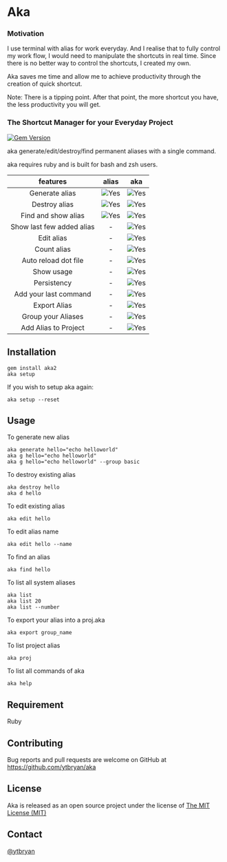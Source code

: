 # Aka

### Motivation
I use terminal with alias for work everyday. And I realise that to fully control my work flow, I would need to
manipulate the shortcuts in real time. Since there is no better way to control the shortcuts, I created my own.

Aka saves me time and allow me to achieve productivity through the creation of quick shortcut.

Note: There is a tipping point. After that point, the more shortcut you have, the less productivity you will get. 

### The Shortcut Manager for your Everyday Project

[![Gem Version](https://badge.fury.io/rb/aka2.svg)](https://badge.fury.io/rb/aka2)

aka generate/edit/destroy/find permanent aliases with a single command.

aka requires ruby and is built for bash and zsh users.

| features                  | alias                        | aka                  |
| :-----------------------: |:----------------------------:| :-------------------:|
| Generate alias            |  ![Yes](assets/yes.png)      | ![Yes](assets/yes.png) |
| Destroy alias             |  ![Yes](assets/yes.png)      | ![Yes](assets/yes.png) |
| Find and show alias       |  ![Yes](assets/yes.png)      | ![Yes](assets/yes.png) |
| Show last few added alias |  -                           | ![Yes](assets/yes.png) |
| Edit alias                |  -                           | ![Yes](assets/yes.png) |
| Count alias               |  -                           | ![Yes](assets/yes.png) |
| Auto reload dot file      |  -                           | ![Yes](assets/yes.png) |
| Show usage                |  -                           | ![Yes](assets/yes.png) |
| Persistency               |  -                           | ![Yes](assets/yes.png) |
| Add your last command     |  -                           | ![Yes](assets/yes.png) |
| Export Alias              |  -                           | ![Yes](assets/yes.png) |
| Group your Aliases        |  -                           | ![Yes](assets/yes.png) |
| Add Alias to Project      |  -                           | ![Yes](assets/yes.png) |

## Installation

    gem install aka2
    aka setup

If you wish to setup aka again:

    aka setup --reset

## Usage

To generate new alias

    aka generate hello="echo helloworld"
    aka g hello="echo helloworld"
    aka g hello="echo helloworld" --group basic

To destroy existing alias

    aka destroy hello
    aka d hello

To edit existing alias

    aka edit hello

To edit alias name

    aka edit hello --name

To find an alias

    aka find hello

To list all system aliases

    aka list
    aka list 20
    aka list --number


To export your alias into a proj.aka

    aka export group_name

To list project alias

    aka proj

To list all commands of aka

    aka help

## Requirement

Ruby

## Contributing

Bug reports and pull requests are welcome on GitHub at https://github.com/ytbryan/aka

## License

Aka is released as an open source project under the license of [The MIT License (MIT)](http://www.opensource.org/licenses/MIT)

## Contact

[@ytbryan](http://www.twitter.com/ytbryan)
